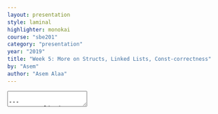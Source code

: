 ```yaml
---
layout: presentation
style: laminal
highlighter: monokai
course: "sbe201"
category: "presentation"
year: "2019"
title: "Week 5: More on Structs, Linked Lists, Const-correctness"
by: "Asem"
author: "Asem Alaa"
---
```


<textarea id="source">

---
### Type Aliasing

```c++
struct Position
{
    double x;
    double y;
}

using Coordinates = Position;
```

---
## C++ Milestones

--
<img src="/gallery/c++milestones.jpg" style="width:100%">

---
<img src="/gallery/c++milestones2.png" style="width:100%">

---
### Compiling C++ of 2003

--
```terminal
g++ -std=c++03 source_code.cpp -o output_name
```

---
### Compiling C++ of 2011

add flag `-std=c++11`

--
```terminal
g++ -std=c++11 source_code.cpp -o output_name
```

---
### Other Important g++ Compiler Flag

--
#### `-Wall` flag


--
* Let `g++` not just reports you errors.
--
* Let him report you all the **warnings**.
--
* Fixing **warning** avoids many run-time issues.


--
##### Compiling C++ of 2011 plus enable all warnings

```terminal
g++ -Wall -std=c++11 source_code.cpp -o output_name
```

---
## Assignment of Week 4

### General Linked List (LL): 11 operations


--
<iframe allowfullscreen src="http://www.algomation.com/embeddedplayer?embedded=true&algorithm=593432766bee1c0400365b82" width="600" height="371" seamless="seamless" frameborder="0" style="border:1px solid lightgray" scrolling="no"></iframe>

---
### LL operations:

--
* insertion at front.
--
* insertion at back.
--
* remove from front.
--
* remove from back.
--
* remove nth element.
--
* return front.
--
* return back.
--
* return nth element.
--
* remove a node **next to** a given node.
--
* remove nodes with given data (filteration).
--
* is empty?
--
* printAll.
--
* delete the whole list from the heap.

---
#### A: LL of Integers

--
##### Define Your New Types

--
```c++
struct IntegerNode
{
    int data;
    IntegerNode *next = nullptr;
};

struct IntegerLL
{
    IntegerNode *front;
};
```

---
##### Insertions

--
```c++
void insertBack( IntegerLL &list, int newElement )
{
    // Logic
}

void insertFront( IntegerLL &list, int newElement )
{
    // Logic
}
```

---
##### Access

--
```c++
int getFront( IntegerLL &list )
{
    // Logic
}

int getBack( IntegerLL &list )
{
    // Logic
}

int getNth( IntegerLL &list )
{
    // Logic
}
```

---
##### Removal

--
```c++
void removeBack( IntegerLL &list )
{
    // Logic
}

void removeFront( IntegerLL &list )
{
    // Logic
}

void removeNth( IntegerLL &list )
{
    // Logic
}

void removeNext( IntegerLL &list, IntegerNode* node )
{
    // Logic
}
```

---
##### Remove an Arbitrary Point

--
```c++
void removeNode( IntegerLL &list , IntegerNode *node )
{
    // Logic
}

void removeData( IntegerLL &list , int data )
{
    // Logic
}
```

---
##### Are you empty?

--
```c++
bool isEmpty( IntegerLL &list )
{
    // Logic
}
```

---
##### Display, clear

```c++
void printAll( IntegerLL &list )
{
    // Logic
}

void clear( IntegerLL &list )
{
    // Logic
    // Memory Management
}
```

---
#### B: LL of Characters

```c++
struct CharNode
{
    char data;
    CharNode *next = nullptr;
};

struct CharLL
{
    CharNode *front = nullptr;
};
```

---
#### Copy your logic

Copy-paste the same logic of the Integers Linked List, but change each:

--
* `int` to `char`,
* `IntegerLL` to `CharLL`, and
* `IntegerNode` to `CharNode`.


---
<img src="/gallery/dna_array.svg" style="width:80%">

<img src="/gallery/dna_ll.svg" style="width:80%">

---
### Stacks using LL

--
### Node type

```c++
struct CharNode
{
    char data;
    CharNode* next = nullptr;
};
```

--
### Stack-LL

```c++
struct CharStackLL
{
    CharNode *front = nullptr;
};
```

--
* And we need: push, pop, and front.


---
### Stack-LL: access front operation

```c++
char front( CharStackLL &stack )
{
    return stack.front->data;
}
```

---
### Stack-LL: Push-to-front operation

<iframe allowfullscreen src="http://www.algomation.com/embeddedplayer?embedded=true&algorithm=58a0caa54833c1040095d574" width="600" height="371" seamless="seamless" frameborder="0" style="border:1px solid lightgray" scrolling="no"></iframe>

---
### Stack-LL: Push-to-front operation

```c++
void push( CharStackLL &stack , char data )
{
    CharNode *newNode = new CharNode;

    newNode->data = data;
    newNode->next = stack.front;

    stack.front = newNode;
}
```

or, equivalently

```c++
void push( CharStackLL &stack , char data )
{
    CharNode *newNode = new CharNode{ data , stack.front };
    stack.front = newNode;
}
```

---
#### DRY solution: (optional):

```c++
void push( CharStackLL &stack , char data )
{
    // 1. Make a LL interface
    CharLL list{ stack.front };

    // 2. DRY
    lists::pushFront( list , data );
    
    // 3. Update Stack front
    stack.front = list.front;
}
```

---
### Pop operation

When popping an element from the front,

<iframe allowfullscreen src="http://www.algomation.com/embeddedplayer?embedded=true&algorithm=58a0d1144833c1040095d586" width="600" height="371" seamless="seamless" frameborder="0" style="border:1px solid lightgray" scrolling="no"></iframe>


---
```c++
void pop( CharStackLL &stack )
{
    if( stack.front )
    {    
        // Save the pointer of the front, so we delete it later
        CharNode *oldFront = stack.front;

        // Update the front of the stack
        stack.front = stack.front->next;

        // Now delete the old pointer
        delete oldFront;
    }
    else
    {
        // If the stack is empty, make the program to terminate (crash)!
        // The user of this function should have checked if the stack is not empty.
        exit( 1 );
    }
}
```

---
or DRY solution,

```c++
void pop( CharStack &stack )
{
    // 1. Make a Linked List Interface.
    CharLL list{ list.front };

    // 2. DRY
    lists::removeFront( list );

    // 3. Update the Stack front now.
    stack.front = list.front;
}
```

---
### Asking a Stack if it is Empty

```c++
bool isEmpty( CharacterStackLL &stack )
{
    if( stack.front == nullptr )
    {
        return true;
    }
    else
    {
        return false;
    }
}
```

--
Again, could be done that way:

```c++
bool isEmpty( CharacterStackLL &stack )
{
    return stack.front == nullptr;
}
```

---
### Home Demo

Open [{StackLL}](https://www.cs.usfca.edu/~galles/visualization/StackLL.html) and play with the stack to realize its behaviour. This demo shows a **Stack** implemented with **linked list**.

---
## LL-Based Queues

```c++
struct DoubleNode
{
    double data;
    DoubleNode *next;
};

struct DoublesQueueLL
{
    DoubleNode *front = nullptr;
    DoubleNode *back = nullptr;
};
```

---
### Asking if the LL is Empty

```c++
bool isEmpty( NumbersQueueLL queue )
{
    if( queue.back == nullptr )
    {
        return true;
    }
    else
    {
        return false;
    }
}
```

---
Or equivalently,

```c++
bool isEmpty( NumbersQueueLL queue )
{
    return queue.back == nullptr;
}
```


---
### Enqueuing a New Element

New elements can be added to the **back**.


```c++
void enqueue( NumbersQueueLL &queue , double newSample )
{
    if( isEmpty( queue ))
    {
        queue.back = new DoubleNode{ newSample , nullptr };
        queue.front = queue.back;
    }
    else
    {
        queue.back->next = new DoubleNode{ newSample , nullptr };
        queue.back = queue.back->next;
    }
}
```

.red[*The above snippet is updated at Thursday 22 March 2019.*]

---
### Dequeueing an Element

Left for the assignment.

---
## Free Functions vs. Methods

```c++
CharStackLL cstack;
```

--
#### Which is more elegant?

--
```c++
push( cstack , 'A' );
```

--
What if we can do

```c++
cstack.push('A');
```

--
* First version => free function.
* Second version => method.


---
#### Procedural Paradigm

--
```c++
struct CharStackLL
{
    CharNode *front = nullptr;
};

void push( CharStackLL &stack , char data )
{
    CharNode *newNode = new CharNode{ data , stack.front };
    stack.front = newNode;
}
```

---
#### Object Oriented Paradigm (OOP)

--
```c++
struct CharStackLL
{
    CharNode *front = nullptr;
    
    void push( char newElement )
    {
        CharNode *newNode = new CharNode{ data , this->front };
        this->front = newNode;
    }
};
```

--
* A method inside a `struct` has an access to a very special pointer called `this`.
* `this` pointer gives a method access to all the `struct` members.

---
## Const Correctness

When passing a *pointer* or *reference* that **should not be modified**. It is very recommended to add `const` qualifier, so you guarantee the function **won't modify its contents**.

```c++
struct IntegerNode
{
    int data;
    IntegerNode *next = nullptr;
};

struct IntegerLL
{
    IntegerNode *front;
};
```

---
```c++
void insertBack( IntegerLL &list, int data )
{
    // Logic
}
```

---
```c++
void insertFront( IntegerLL &list, int data )
{
    // Logic
}
```

---

```c++
int front( IntegerLL &list )
{
    list.front = nullptr; // !!!
    // Logic
}
```

--
```c++
int front( const IntegerLL &list )
{
    // Logic
}
```

---
```c++
int back( IntegerLL &list )
{
    // What if your frind missed up with the list!
    
    nuke( list );
    // Logic
}
```

--
```c++
int back( const IntegerLL &list )
{
    // Logic
}
```


---
```c++
void removeBack( IntegerLL &list )
{
    // Logic
}
```

```c++
void removeFront( IntegerLL &list )
{
    // Logic
}
```


---
```c++
void removeNode( IntegerLL &list , IntegerNode *node )
{
    // Logic
}
```

```c++
void removeData( IntegerLL &list , int data )
{
    // Logic
}
```


---
```c++
bool isEmpty( IntegerLL &list )
{
    // Logic
}
```

--

```c++
bool isEmpty( const IntegerLL &list )
{
    // Logic
}
```

---
```c++
void printAll( IntegerLL &list )
{
    // Logic
}
```

--
```c++
void printAll( const IntegerLL &list )
{
    // Logic
}
```

---
```c++
void clear( IntegerLL &list )
{
    // Logic
}
```

</textarea>
